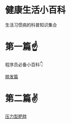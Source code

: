# 健康生活小百科

生活习惯病的科普知识集合

第一篇☝️
====

程序员必备小百科👇

[脱发篇](https://github.com/PearlCoastal/HealthyLife/blob/master/%E8%84%B1%E5%8F%91.md)

第二篇✌️
====

[压力型肥胖](https://github.com/PearlCoastal/HealthyLife/blob/master/Fat.md)
